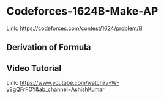 # Codeforces-1624B-Make-AP
Link: https://codeforces.com/contest/1624/problem/B
## Derivation of Formula

## Video Tutorial
Link: https://www.youtube.com/watch?v=W-y8gQFrFOY&ab_channel=AshishKumar
